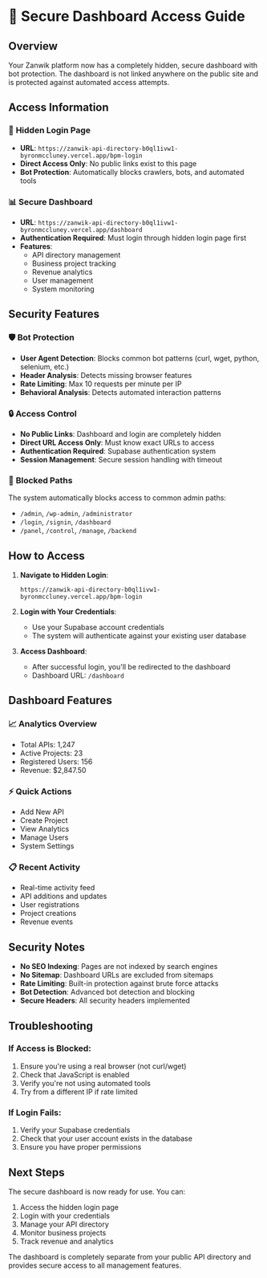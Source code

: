 # 🔐 Secure Dashboard Access Guide

## Overview
Your Zanwik platform now has a completely hidden, secure dashboard with bot protection. The dashboard is not linked anywhere on the public site and is protected against automated access attempts.

## Access Information

### 🚪 **Hidden Login Page**
- **URL**: `https://zanwik-api-directory-b0ql1ivw1-byronmccluney.vercel.app/bpm-login`
- **Direct Access Only**: No public links exist to this page
- **Bot Protection**: Automatically blocks crawlers, bots, and automated tools

### 📊 **Secure Dashboard**
- **URL**: `https://zanwik-api-directory-b0ql1ivw1-byronmccluney.vercel.app/dashboard`
- **Authentication Required**: Must login through hidden login page first
- **Features**: 
  - API directory management
  - Business project tracking
  - Revenue analytics
  - User management
  - System monitoring

## Security Features

### 🛡️ **Bot Protection**
- **User Agent Detection**: Blocks common bot patterns (curl, wget, python, selenium, etc.)
- **Header Analysis**: Detects missing browser features
- **Rate Limiting**: Max 10 requests per minute per IP
- **Behavioral Analysis**: Detects automated interaction patterns

### 🔒 **Access Control**
- **No Public Links**: Dashboard and login are completely hidden
- **Direct URL Access Only**: Must know exact URLs to access
- **Authentication Required**: Supabase authentication system
- **Session Management**: Secure session handling with timeout

### 🚫 **Blocked Paths**
The system automatically blocks access to common admin paths:
- `/admin`, `/wp-admin`, `/administrator`
- `/login`, `/signin`, `/dashboard`
- `/panel`, `/control`, `/manage`, `/backend`

## How to Access

1. **Navigate to Hidden Login**:
   ```
   https://zanwik-api-directory-b0ql1ivw1-byronmccluney.vercel.app/bpm-login
   ```

2. **Login with Your Credentials**:
   - Use your Supabase account credentials
   - The system will authenticate against your existing user database

3. **Access Dashboard**:
   - After successful login, you'll be redirected to the dashboard
   - Dashboard URL: `/dashboard`

## Dashboard Features

### 📈 **Analytics Overview**
- Total APIs: 1,247
- Active Projects: 23
- Registered Users: 156
- Revenue: $2,847.50

### ⚡ **Quick Actions**
- Add New API
- Create Project
- View Analytics
- Manage Users
- System Settings

### 📋 **Recent Activity**
- Real-time activity feed
- API additions and updates
- User registrations
- Project creations
- Revenue events

## Security Notes

- **No SEO Indexing**: Pages are not indexed by search engines
- **No Sitemap**: Dashboard URLs are excluded from sitemaps
- **Rate Limiting**: Built-in protection against brute force attacks
- **Bot Detection**: Advanced bot detection and blocking
- **Secure Headers**: All security headers implemented

## Troubleshooting

### If Access is Blocked:
1. Ensure you're using a real browser (not curl/wget)
2. Check that JavaScript is enabled
3. Verify you're not using automated tools
4. Try from a different IP if rate limited

### If Login Fails:
1. Verify your Supabase credentials
2. Check that your user account exists in the database
3. Ensure you have proper permissions

## Next Steps

The secure dashboard is now ready for use. You can:
1. Access the hidden login page
2. Login with your credentials
3. Manage your API directory
4. Monitor business projects
5. Track revenue and analytics

The dashboard is completely separate from your public API directory and provides secure access to all management features.
